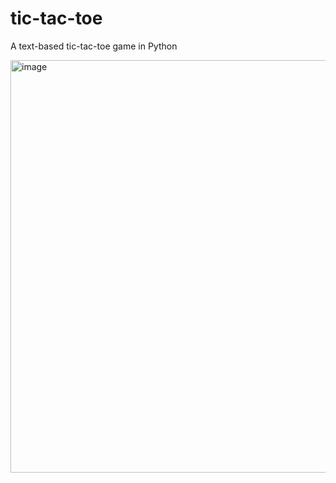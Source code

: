 # tic-tac-toe
 A text-based tic-tac-toe game in Python

<img width="660" alt="image" src="https://user-images.githubusercontent.com/99300025/167708186-c071d0ef-6596-4be9-a4db-67d123f77b03.png">
